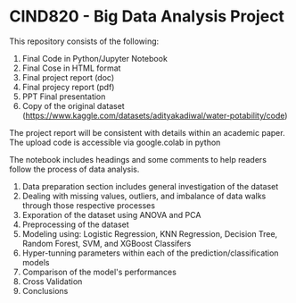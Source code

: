 # CIND820 - Big Data Analysis Project

This repository consists of the following:
1. Final Code in Python/Jupyter Notebook
2. Final Cose in HTML format
3. Final project report (doc)
4. Final projecy report (pdf)
5. PPT Final presentation
6. Copy of the original dataset (https://www.kaggle.com/datasets/adityakadiwal/water-potability/code)

The project report will be consistent with details within an academic paper.
The upload code is accessible via google.colab in python


The notebook includes headings and some comments to help readers follow the process of data analysis.
1. Data preparation section includes general investigation of the dataset
2. Dealing with missing values, outliers, and imbalance of data walks through those respective processes
3. Exporation of the dataset using ANOVA and PCA
4. Preprocessing of the dataset 
5. Modeling using: Logistic Regression, KNN Regression, Decision Tree, Random Forest, SVM, and XGBoost Classifers
6. Hyper-tunning parameters within each of the prediction/classification models
7. Comparison of the model's performances
8. Cross Validation
9. Conclusions
